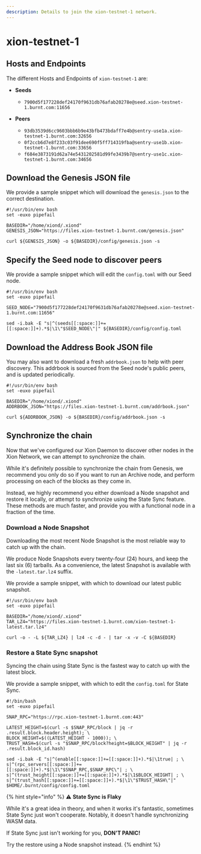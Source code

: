 ```yaml
---
description: Details to join the xion-testnet-1 network.
---
```


# xion-testnet-1

## Hosts and Endpoints

The different Hosts and Endpoints of `xion-testnet-1` are:

*   **Seeds**

    * `7900d5f177228def24170f9631db76afab20278e@seed.xion-testnet-1.burnt.com:11656`


* **Peers**
  * `93db3539d6cc9603bbb6b9e43bfb473bdaff7e4b@sentry-use1a.xion-testnet-1.burnt.com:32656`
  * `0f2ccb6d7e8f233c03f91dee690f5ff714319fba@sentry-use1b.xion-testnet-1.burnt.com:33656`
  * `f684e3873191d62a74e5431202581d99fe3439b7@sentry-use1c.xion-testnet-1.burnt.com:34656`

## Download the Genesis JSON file

We provide a sample snippet which will download the `genesis.json` to the correct destination.

```
#!/usr/bin/env bash
set -euxo pipefail

BASEDIR="/home/xiond/.xiond"
GENESIS_JSON="https://files.xion-testnet-1.burnt.com/genesis.json"

curl ${GENESIS_JSON} -o ${BASEDIR}/config/genesis.json -s
```

## Specify the Seed node to discover peers

We provide a sample snippet which will edit the `config.toml` with our Seed node.

```
#!/usr/bin/env bash
set -euxo pipefail

SEED_NODE="7900d5f177228def24170f9631db76afab20278e@seed.xion-testnet-1.burnt.com:11656"

sed -i.bak -E "s|^(seeds[[:space:]]+=[[:space:]]+).*$|\1\"$SEED_NODE\"|" ${BASEDIR}/config/config.toml
```

## Download the Address Book JSON file

You may also want to download a fresh `addrbook.json` to help with peer discovery. This addrbook is sourced from the Seed node's public peers, and is updated periodically.

```
#!/usr/bin/env bash
set -euxo pipefail

BASEDIR="/home/xiond/.xiond"
ADDRBOOK_JSON="https://files.xion-testnet-1.burnt.com/addrbook.json"

curl ${ADDRBOOK_JSON} -o ${BASEDIR}/config/addrbook.json -s
```

## Synchronize the chain

Now that we've configured our Xion Daemon to discover other nodes in the Xion Network, we can attempt to synchronize the chain.

While it's definitely possible to synchronize the chain from Genesis, we recommend you only do so if you want to run an Archive node, and perform processing on each of the blocks as they come in.

Instead, we highly recommend you either download a Node snapshot and restore it locally, or attempt to synchronize using the State Sync feature. These methods are much faster, and provide you with a functional node in a fraction of the time.

### Download a Node Snapshot&#x20;

Downloading the most recent Node Snapshot is the most reliable way to catch up with the chain.

We produce Node Snapshots every twenty-four (24) hours, and keep the last six (6) tarballs. As a convenience, the latest Snapshot is available with the `-latest.tar.lz4` suffix.

We provide a sample snippet, with which to download our latest public snapshot.

```
#!/usr/bin/env bash
set -euxo pipefail

BASEDIR="/home/xiond/.xiond"
TAR_LZ4="https://files.xion-testnet-1.burnt.com/xion-testnet-1-latest.tar.lz4"

curl -o - -L ${TAR_LZ4} | lz4 -c -d - | tar -x -v -C ${BASEDIR}

```

### Restore a State Sync snapshot

Syncing the chain using State Sync is the fastest way to catch up with the latest block.

We provide a sample snippet, with which to edit the `config.toml` for State Sync.

```
#!/bin/bash
set -euxo pipefail

SNAP_RPC="https://rpc.xion-testnet-1.burnt.com:443"

LATEST_HEIGHT=$(curl -s $SNAP_RPC/block | jq -r .result.block.header.height); \
BLOCK_HEIGHT=$((LATEST_HEIGHT - 1000)); \
TRUST_HASH=$(curl -s "$SNAP_RPC/block?height=$BLOCK_HEIGHT" | jq -r .result.block_id.hash)

sed -i.bak -E "s|^(enable[[:space:]]+=[[:space:]]+).*$|\1true| ; \
s|^(rpc_servers[[:space:]]+=[[:space:]]+).*$|\1\"$SNAP_RPC,$SNAP_RPC\"| ; \
s|^(trust_height[[:space:]]+=[[:space:]]+).*$|\1$BLOCK_HEIGHT| ; \
s|^(trust_hash[[:space:]]+=[[:space:]]+).*$|\1\"$TRUST_HASH\"|" $HOME/.burnt/config/config.toml
```

{% hint style="info" %}
:warning: **State Sync is Flaky**

While it's a great idea in theory, and when it works it's fantastic, sometimes State Sync just won't cooperate. Notably, it doesn't handle synchronizing WASM data.

If State Sync just isn't working for you, **DON'T PANIC!**

Try the restore using a Node snapshot instead.
{% endhint %}

